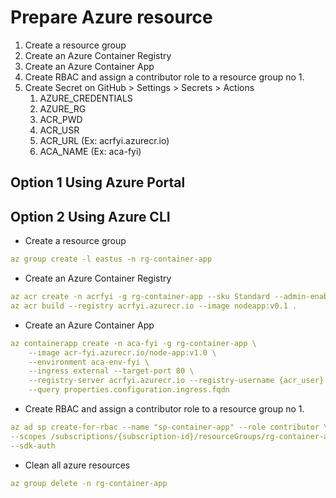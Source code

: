# Prepare Azure resource

1. Create a resource group
2. Create an Azure Container Registry
3. Create an Azure Container App
4. Create RBAC and assign a contributor role to a resource group no 1.
5. Create Secret on GitHub > Settings > Secrets > Actions
   1. AZURE_CREDENTIALS
   2. AZURE_RG
   3. ACR_PWD
   4. ACR_USR
   5. ACR_URL (Ex: acrfyi.azurecr.io)
   6. ACA_NAME (Ex: aca-fyi)

## Option 1 Using Azure Portal

## Option 2 Using Azure CLI

- Create a resource group

```YAML
az group create -l eastus -n rg-container-app
```

- Create an Azure Container Registry

```YAML
az acr create -n acrfyi -g rg-container-app --sku Standard --admin-enabled -l eastus
az acr build --registry acrfyi.azurecr.io --image nodeapp:v0.1 .
```

- Create an Azure Container App

```YAML
az containerapp create -n aca-fyi -g rg-container-app \
    --image acr-fyi.azurecr.io/node-app:v1.0 \
    --environment aca-env-fyi \
    --ingress external --target-port 80 \
    --registry-server acrfyi.azurecr.io --registry-username {acr_user} --registry-password {acr_password} \
    --query properties.configuration.ingress.fqdn
```

- Create RBAC and assign a contributor role to a resource group no 1.

```YAML
az ad sp create-for-rbac --name "sp-container-app" --role contributor \
--scopes /subscriptions/{subscription-id}/resourceGroups/rg-container-app \
--sdk-auth 
```

- Clean all azure resources

```YAML
az group delete -n rg-container-app
```
